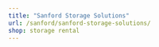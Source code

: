 ```yaml
---
title: "Sanford Storage Solutions"
url: /sanford/sanford-storage-solutions/
shop: storage rental
---
```

